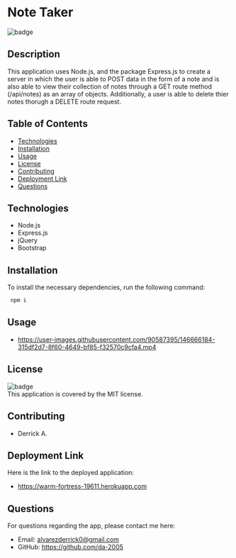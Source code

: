 # Note Taker

  ![badge](https://img.shields.io/badge/license-MIT-brightgreen)<br />

  ## Description
  This application uses Node.js, and the package Express.js to create a server in which the user is able to POST data in the form of a note and is also able to view their collection of notes through a GET route method (/api/notes) as an array of objects. Additionally, a user is able to delete thier notes thorugh a DELETE route request.  
  
  ## Table of Contents
  * [Technologies](#Technologies)
  * [Installation](#Installation)
  * [Usage](#Usage)
  * [License](#License)
  * [Contributing](#Contributing)
  * [Deployment Link](#Deployment-Link)
  * [Questions](#Questions)

  ## Technologies
  * Node.js
  * Express.js
  * jQuery
  * Bootstrap
  
  ## Installation
  To install the necessary dependencies, run the following command:
  <br />
 ```md
  npm i
  ```
  
  ## Usage
 * https://user-images.githubusercontent.com/90587395/146666184-315df2d7-8f60-4649-bf85-f32570c9cfa4.mp4
  
  ## License
  ![badge](https://img.shields.io/badge/license-MIT-brightgreen)
  <br />
  This application is covered by the MIT license.
  
  ## Contributing
  * Derrick A.
  
  ## Deployment Link
  Here is the link to the deployed application:
  * https://warm-fortress-19611.herokuapp.com
  
  ## Questions
  For questions regarding the app, please contact me here:
  <br />
  * Email: alvarezderrick0@gmail.com
  * GitHub: https://github.com/da-2005
  